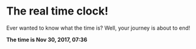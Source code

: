 # The real time clock!

Ever wanted to know what the time is? Well, your journey is about to end!

**The time is Nov 30, 2017, 07:36**